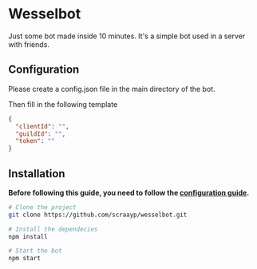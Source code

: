 # Wesselbot

Just some bot made inside 10 minutes. It's a simple bot used in a server with friends.

## Configuration

Please create a config.json file in the main directory of the bot.

Then fill in the following template

```json
{
  "clientId": "",
  "guildId": "",
  "token": ""
}
```

## Installation

**Before following this guide, you need to follow the [configuration guide](#configuration).**

```bash
# Clone the project
git clone https://github.com/scraayp/wesselbot.git

# Install the dependecies
npm install

# Start the bot
npm start
```
